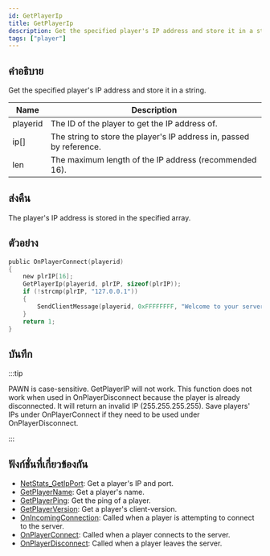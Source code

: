 ```yaml
---
id: GetPlayerIp
title: GetPlayerIp
description: Get the specified player's IP address and store it in a string.
tags: ["player"]
---
```


## คำอธิบาย

Get the specified player's IP address and store it in a string.

| Name     | Description                                                          |
| -------- | -------------------------------------------------------------------- |
| playerid | The ID of the player to get the IP address of.                       |
| ip[]     | The string to store the player's IP address in, passed by reference. |
| len      | The maximum length of the IP address (recommended 16).               |

## ส่งคืน

The player's IP address is stored in the specified array.

## ตัวอย่าง

```c
public OnPlayerConnect(playerid)
{
    new plrIP[16];
    GetPlayerIp(playerid, plrIP, sizeof(plrIP));
    if (!strcmp(plrIP, "127.0.0.1"))
    {
        SendClientMessage(playerid, 0xFFFFFFFF, "Welcome to your server, master :)");
    }
    return 1;
}
```

## บันทึก

:::tip

PAWN is case-sensitive. GetPlayerIP will not work. This function does not work when used in OnPlayerDisconnect because the player is already disconnected. It will return an invalid IP (255.255.255.255). Save players' IPs under OnPlayerConnect if they need to be used under OnPlayerDisconnect.

:::

## ฟังก์ชั่นที่เกี่ยวข้องกัน

- [NetStats_GetIpPort](../functions/NetStats_GetIpPort): Get a player's IP and port.
- [GetPlayerName](../functions/GetPlayerName): Get a player's name.
- [GetPlayerPing](../functions/GetPlayerPing): Get the ping of a player.
- [GetPlayerVersion](../functions/GetPlayerVerion): Get a player's client-version.
- [OnIncomingConnection](../callbacks/OnIncomingConnection): Called when a player is attempting to connect to the server.
- [OnPlayerConnect](../callbacks/OnPlayerConnect): Called when a player connects to the server.
- [OnPlayerDisconnect](../callbacks/OnPlayerDisconnect): Called when a player leaves the server.
